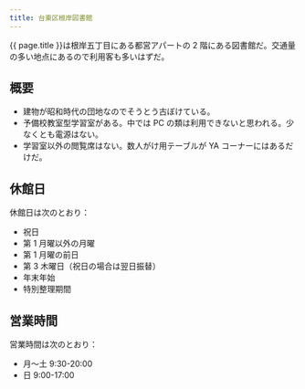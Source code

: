 ```yaml
---
title: 台東区根岸図書館
---
```


{{ page.title }}は根岸五丁目にある都営アパートの 2 階にある図書館だ。交通量の多い地点にあるので利用客も多いはずだ。

## 概要

* 建物が昭和時代の団地なのでそうとう古ぼけている。
* 予備校教室型学習室がある。中では PC の類は利用できないと思われる。少なくとも電源はない。
* 学習室以外の閲覧席はない。数人がけ用テーブルが YA コーナーにはあるだけだ。

## 休館日

休館日は次のとおり：

* 祝日
* 第 1 月曜以外の月曜
* 第 1 月曜の前日
* 第 3 木曜日（祝日の場合は翌日振替）
* 年末年始
* 特別整理期間

## 営業時間

営業時間は次のとおり：

* 月～土 9:30-20:00
* 日 9:00-17:00
